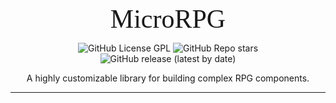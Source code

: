 <div align="center">

<span style="font-family:Brush Script MT; font-size:3em;">MicroRPG</span>

![GitHub License GPL](https://img.shields.io/github/license/jaredr-branscum/MicroRPG?color=%23ff0072)
![GitHub Repo stars](https://img.shields.io/github/stars/jaredr-branscum/MicroRPG?color=%23FF0072)
![GitHub release (latest by date)](https://img.shields.io/github/v/release/jaredr-branscum/MicroRPG?color=%23FF0072)

A highly customizable library for building complex RPG components.

</div>

---